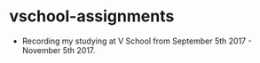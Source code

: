 # vschool-assignments
- Recording my studying at V School from September 5th 2017 - November 5th 2017.
